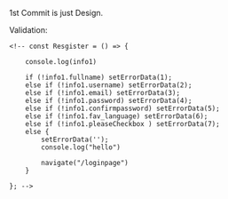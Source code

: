 1st Commit is just Design.




Validation:


<!-- const [info1, setInfo1] = useState({}); -->

<!-- const [errorData, setErrorData] = useState("0"); -->


<!-- <input className='my-2' type="text" name='fullname' onChange={onInputChanged} value={info1.fullname} placeholder='Full Name' />

{errorData == 1 ? <div className="errorMessage" style={{ color: "red" }}> Please enter Full name. </div> : ''}

<button className='loginSytemBtn mx-3' onClick={Resgister} >Register</button> -->





 <!-- const onInputChanged = (event) => {
        const targetName = event.target.name;

        if (targetName == "pleaseCheckbox") {
            const targetValue = event.target.checked;
            setInfo1((info1) => ({
                ...info1,
                [targetName]: targetValue
            }));
        } else {
            const targetValue = event.target.value;
            setInfo1((info1) => ({
                ...info1,
                [targetName]: targetValue
            }));
        }


        console.log(info1)
    }; -->



    <!-- const Resgister = () => {

        console.log(info1)

        if (!info1.fullname) setErrorData(1);
        else if (!info1.username) setErrorData(2);
        else if (!info1.email) setErrorData(3);
        else if (!info1.password) setErrorData(4);
        else if (!info1.confirmpassword) setErrorData(5);
        else if (!info1.fav_language) setErrorData(6);
        else if (!info1.pleaseCheckbox ) setErrorData(7);
        else {
            setErrorData('');
            console.log("hello")

            navigate("/loginpage")
        }

    }; -->